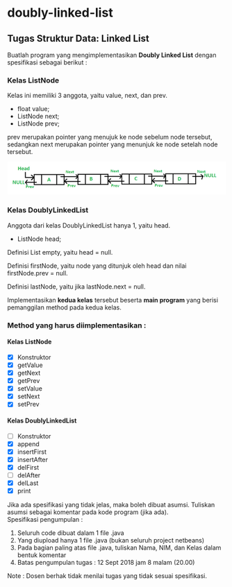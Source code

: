 # doubly-linked-list

## Tugas Struktur Data: Linked List

Buatlah program yang mengimplementasikan **Doubly Linked List** dengan spesifikasi sebagai berikut :

### Kelas ListNode

Kelas ini memiliki 3 anggota, yaitu value, next, dan prev.

- float value;
- ListNode next;
- ListNode prev;

prev merupakan pointer yang menujuk ke node sebelum node tersebut, sedangkan next merupakan pointer yang menunjuk ke node setelah node tersebut.

![konsep doubly linked list](dlist.png)

### Kelas DoublyLinkedList

Anggota dari kelas DoublyLinkedList hanya 1, yaitu head.

- ListNode head;

Definisi List empty, yaitu head = null.

Definisi firstNode, yaitu node yang ditunjuk oleh head dan nilai firstNode.prev = null.

Definisi lastNode, yaitu jika lastNode.next = null.

Implementasikan **kedua kelas** tersebut beserta **main program** yang berisi pemanggilan method pada kedua kelas.

### Method yang harus diimplementasikan :

#### Kelas ListNode

- [x] Konstruktor
- [x] getValue
- [x] getNext
- [x] getPrev
- [x] setValue
- [x] setNext
- [x] setPrev

#### Kelas DoublyLinkedList

- [ ] Konstruktor
- [x] append
- [x] insertFirst
- [x] insertAfter
- [x] delFirst
- [ ] delAfter
- [x] delLast
- [x] print

Jika ada spesifikasi yang tidak jelas, maka boleh dibuat asumsi. Tuliskan asumsi sebagai komentar pada kode program (jika ada).  
Spesifikasi pengumpulan :

1. Seluruh code dibuat dalam 1 file .java
2. Yang diupload hanya 1 file .java (bukan seluruh project netbeans)
3. Pada bagian paling atas file .java, tuliskan Nama, NIM, dan Kelas dalam bentuk komentar
4. Batas pengumpulan tugas : 12 Sept 2018 jam 8 malam (20.00)

Note : Dosen berhak tidak menilai tugas yang tidak sesuai spesifikasi.